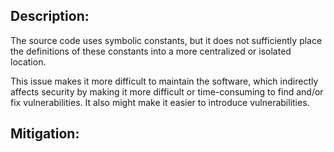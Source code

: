 ## Description:

The source code uses symbolic constants, but it does not sufficiently place the definitions of these constants into a more centralized or isolated location.

This issue makes it more difficult to maintain the software, which indirectly affects security by making it more difficult or time-consuming to find and/or fix vulnerabilities. It also might make it easier to introduce vulnerabilities.

## Mitigation:
